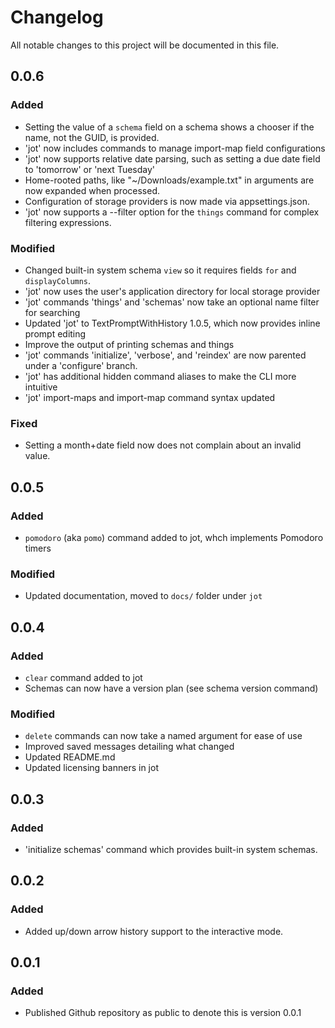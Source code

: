 # Changelog

All notable changes to this project will be documented in this file.

## 0.0.6

### Added

- Setting the value of a `schema` field on a schema shows a chooser if the name, not the GUID, is provided. 
- 'jot' now includes commands to manage import-map field configurations
- 'jot' now supports relative date parsing, such as setting a due date field to 'tomorrow' or 'next Tuesday'
- Home-rooted paths, like "~/Downloads/example.txt" in arguments are now expanded when processed.
- Configuration of storage providers is now made via appsettings.json.
- 'jot' now supports a --filter option for the `things` command for complex filtering expressions.

### Modified

- Changed built-in system schema `view` so it requires fields `for` and `displayColumns`.
- 'jot' now uses the user's application directory for local storage provider
- 'jot' commands 'things' and 'schemas' now take an optional name filter for searching
- Updated 'jot' to TextPromptWithHistory 1.0.5, which now provides inline prompt editing
- Improve the output of printing schemas and things
- 'jot' commands 'initialize', 'verbose', and 'reindex' are now parented under a 'configure' branch.
- 'jot' has additional hidden command aliases to make the CLI more intuitive
- 'jot' import-maps and import-map command syntax updated

### Fixed

- Setting a month+date field now does not complain about an invalid value.

## 0.0.5

### Added

- `pomodoro` (aka `pomo`) command added to jot, whch implements Pomodoro timers

### Modified

- Updated documentation, moved to `docs/` folder under `jot`

## 0.0.4

### Added

- `clear` command added to jot
- Schemas can now have a version plan (see schema version command)

### Modified

- `delete` commands can now take a named argument for ease of use
- Improved saved messages detailing what changed
- Updated README.md
- Updated licensing banners in jot

## 0.0.3

### Added

- 'initialize schemas' command which provides built-in system schemas.

## 0.0.2

### Added

- Added up/down arrow history support to the interactive mode.

## 0.0.1

### Added

- Published Github repository as public to denote this is version 0.0.1
